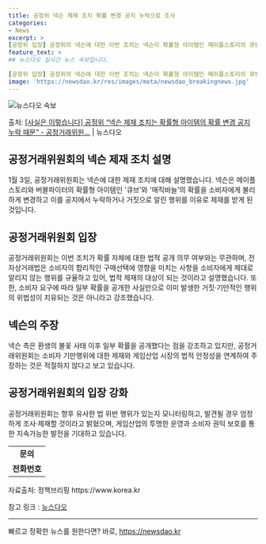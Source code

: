 ```yaml
---
title: 공정위 넥슨 제재 조치 확률 변경 공지 누락으로 조사
categories:
- News
excerpt: >
[공정위 입장] 공정위의 넥슨에 대한 이번 조치는 넥슨이 확률형 아이템인 메이플스토리의 큐브 및 버블파이터의…
feature_text: >
## 뉴스다오 실시간 뉴스 속보입니다.

[공정위 입장] 공정위의 넥슨에 대한 이번 조치는 넥슨이 확률형 아이템인 메이플스토리의 큐브 및 버블파이터의…
image: 'https://newsdao.kr/res/images/meta/newsdao_breakingnews.jpg'
---
```


![뉴스다오 속보](https://newsdao.kr/res/images/meta/newsdao_breakingnews.jpg)

<p>출처: <a href="https://newsdao.kr/2942" rel="dofollow">[사실은 이렇습니다] 공정위 “넥슨 제재 조치는 확률형 아이템의 확률 변경 공지 누락 때문” - 공정거래위원…</a> | 뉴스다오</p>

<h2 data-ke-size="size26">공정거래위원회의 넥슨 제재 조치 설명</h2>
<p data-ke-size="size16">1월 3일, 공정거래위원회는 넥슨에 대한 제재 조치에 대해 설명했습니다. 넥슨은 메이플스토리와 버블파이터의 확률형 아이템인 '큐브'와 '매직바늘'의 확률을 소비자에게 불리하게 변경하고 이를 공지에서 누락하거나 거짓으로 알린 행위를 이유로 제재를 받게 된 것입니다.</p>

<h2 data-ke-size="size26">공정거래위원회 입장</h2>
<p data-ke-size="size16">공정거래위원회는 이번 조치가 확률 자체에 대한 법적 공개 의무 여부와는 무관하며, 전자상거래법은 소비자의 합리적인 구매선택에 영향을 미치는 사항을 소비자에게 제대로 알리지 않는 행위를 규율하고 있어, 법적 제재의 대상이 되는 것이라고 설명했습니다. 또한, 소비자 요구에 따라 일부 확률을 공개한 사실만으로 이미 발생한 거짓·기만적인 행위의 위법성이 치유되는 것은 아니라고 강조했습니다.</p>

<h2 data-ke-size="size26">넥슨의 주장</h2>
<p data-ke-size="size16">넥슨 측은 환생의 불꽃 사태 이후 일부 확률을 공개했다는 점을 강조하고 있지만, 공정거래위원회는 소비자 기만행위에 대한 제재와 게임산업 시장의 법적 안정성을 연계하여 주장하는 것은 적절하지 않다고 보고 있습니다.</p>

<h2 data-ke-size="size26">공정거래위원회의 입장 강화</h2>
<p data-ke-size="size16">공정거래위원회는 향후 유사한 법 위반 행위가 있는지 모니터링하고, 발견될 경우 엄정하게 조사·제재할 것이라고 밝혔으며, 게임산업의 투명한 운영과 소비자 권익 보호를 통한 지속가능한 발전을 기대하고 있습니다.</p>

<table>
  <tr>
    <td style="text-align: center; height: 17px;"><b>문의</b></td>
  </tr>
  <tr>
    <td style="text-align: center; height: 17px;"><b>전화번호</b></td>
  </tr>
</table>

<p data-ke-size="size16">자료출처: 정책브리핑 https://www.korea.kr</p>

<p data-ke-size="size16">참고 링크 : <a href="https://newsdao.kr/2942">뉴스다오</a></p>

<hr> 

빠르고 정확한 뉴스를 원한다면? 바로, <a href="https://newsdao.kr" rel="dofollow">https://newsdao.kr</a>


    
